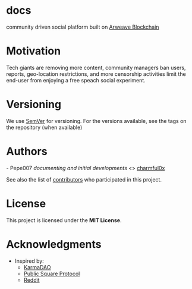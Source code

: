 # docs
community driven social platform built on <a href="https://arweave.org">Arweave Blockchain</a>

<h1>Motivation</h1>
Tech giants are removing more content, community managers ban users, reports, geo-location restrictions, and more censorship activities limit the end-user from enjoying a free speach social experiment.

<h1>Versioning</h1>
We use <a href="https://semver.org/">SemVer</a> for versioning. For the versions available, see the tags on the repository (when available)

<h1>Authors</h1>
- Pepe007 <i>documenting and initial developments</i> <> <a href="https://github.com/charmful0x">charmful0x</a> <br>

See also the list of <a href="https://github.com/decentland/contributors">contributors</a> who participated in this project.
  
<h1>License</h1>
This project is licensed under the <b>MIT License</b>.

<h1>Acknowledgments</h1>

- Inspired by:
  - <a href="https://andrwlee.medium.com/announcing-karma-dao-first-ever-token-permissioned-networking-chat-group-on-telegram-5feab7a54def">KarmaDAO</a>
  - <a href="https://twitter.com/samecwilliams/status/1347741160165531655?s=20">Public Square Protocol </a>
  - <a href="https://consensys.net/blog/news/everything-you-need-to-know-about-reddits-new-blockchain-based-community-points/">Reddit</a>



